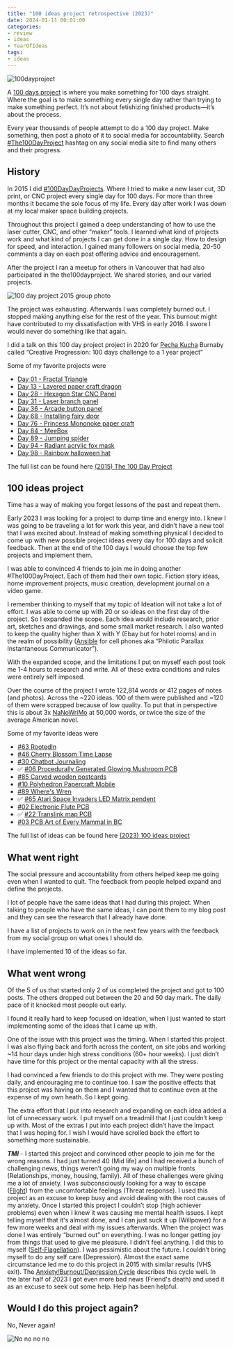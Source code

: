 ```yaml
---
title: "100 ideas project retrospective (2023)"
date: 2024-01-11 00:01:00
categories:
- review
- ideas
- YearOfIdeas
tags:
- ideas
---
```


<img src='\public\uploads\2023\100dayproject.png' alt='100dayproject' title='100dayproject'>

A [100 days project](https://www.the100dayproject.org/) is where you make something for 100 days straight. Where the goal is to make something every single day rather than trying to make something perfect. It’s not about fetishizing finished products—it’s about the process.

Every year thousands of people attempt to do a 100 day project. Make something, then post a photo of it to social media for accountability. Search [#The100DayProject](https://www.instagram.com/explore/tags/the100dayproject/) hashtag on any social media site to find many others and their progress.

## History

In 2015 I did [#100DayDayProjects](/projects/2015-The100DayProject/). Where I tried to make a new laser cut, 3D print, or CNC project every single day for 100 days. For more than three months it became the sole focus of my life. Every day after work I was down at my local maker space building projects.

Throughout this project I gained a deep understanding of how to use the laser cutter, CNC, and other “maker” tools. I learned what kind of projects work and what kind of projects I can get done in a single day. How to design for speed, and interaction. I gained many followers on social media, 20-50 comments a day on each post offering advice and encouragement.

After the project I ran a meetup for others in Vancouver that had also participated in the the100dayproject. We shared stories, and our varied projects.

<img src='\public\uploads\2023\100dayproject-2015-group-photo.png' alt='100 day project 2015 group photo' title='100 day project 2015 group photo'>

The project was exhausting. Afterwards I was completely burned out. I stopped making anything else for the rest of the year. This burnout might have contributed to my dissatisfaction with VHS in early 2016. I swore I would never do something like that again.

I did a talk on this 100 day project project in 2020 for [Pecha Kucha](https://www.pechakucha.com/events/burnaby-vol-5) Burnaby called “Creative Progression: 100 days challenge to a 1 year project”

Some of my favorite projects were

- [Day 01 - Fractal Triangle](/day-1-fractal-triangle/)
- [Day 13 - Layered paper craft dragon](/day-13-layered-paper-craft-dragon/)
- [Day 28 - Hexagon Star CNC Panel](/day-27-hexagon-star-cnc-panel/)
- [Day 31 - Laser branch panel](/day-31-laser-branch-panel/)
- [Day 36 - Arcade button panel](/day-36-arcade-button-panel/)
- [Day 68 - Installing fairy door](/day-68-installing-fairy-door/)
- [Day 76 - Princess Mononoke paper craft](/day-76-princess-mononoke-paper-craft/)
- [Day 84 - MeeBox](/day-84-meebox/)
- [Day 89 - Jumping spider](/day-89-jumping-spider/)
- [Day 94 - Radiant acrylic fox mask](/day-94-radiant-acrylic-fox-mask/)
- [Day 98 - Rainbow halloween hat](/day-98-rainbow-halloween-hat/)

The full list can be found here [(2015) The 100 Day Project](/projects/2015-The100DayProject/)

## 100 ideas project

Time has a way of making you forget lessons of the past and repeat them.

Early 2023 I was looking for a project to dump time and energy into. I knew I was going to be traveling a lot for work this year, and didn’t have a new tool that I was excited about. Instead of making something physical I decided to come up with new possible project ideas every day for 100 days and solicit feedback. Then at the end of the 100 days I would choose the top few projects and implement them.

I was able to convinced 4 friends to join me in doing another #The100DayProject. Each of them had their own topic. Fiction story ideas, home improvement projects, music creation, development journal on a video game.

I remember thinking to myself that my topic of Ideation will not take a lot of effort. I was able to come up with 20 or so ideas on the first day of the project. So I expanded the scope. Each idea would include research, prior art, sketches and drawings, and some small market research. I also wanted to keep the quality higher than X with Y (Ebay but for hotel rooms) and in the realm of possibility ([Ansible](https://en.wikipedia.org/wiki/Ansible) for cell phones aka “Philotic Parallax Instantaneous Communicator”).

With the expanded scope, and the limitations I put on myself each post took me 1-4 hours to research and write. All of these extra conditions and rules were entirely self imposed.

Over the course of the project I wrote 122,814 words or 412 pages of notes (and photos). Across the ~220 ideas. 100 of them were published and ~120 of them were scrapped because of low quality. To put that in perspective this is about 3x [NaNoWriMo](https://nanowrimo.org/) at 50,000 words, or twice the size of the  average American novel.

Some of my favorite ideas were

- [#63 RootedIn](/idea063-rooted-in/)
- [#46 Cherry Blossom Time Lapse](/idea046-cherry-blossom-timelapse)
- [#30 Chatbot Journaling](/idea030-chatbot-journaling)
- ✅ [#06 Procedurally Generated Glowing Mushroom PCB](/idea006-procedurally-generated-glowing-mushroom-pcb)
- [#85 Carved wooden postcards](/idea085-carved-wooden-postcards)
- [#10 Polyhedron Papercraft Mobile](/idea010-polyhedron-papercraft-mobile)
- [#89 Where's Wren](/idea089-wheres-wren)
- ✅ [#65 Atari Space Invaders LED Matrix pendent](/idea065-atari-space-invaders-led-matrix-pendent)
- [#02 Electronic Flute PCB](/idea002-keyboard-flute)
- ✅ [#22 Translink map PCB](/idea022-translink-map-pcb)
- [#03 PCB Art of Every Mammal in BC](/idea003-pcb-art-of-every-mammal-in-bc)

The full list of ideas can be found here [(2023) 100 ideas project](/projects/2023-100-ideas)

## What went right

The social pressure and accountability from others helped keep me going even when I wanted to quit. The feedback from people helped expand and define the projects.

I lot of people have the same ideas that I had during this project. When talking to people who have the same ideas, I can point them to my blog post and they can see the research that I already have done.

I have a list of projects to work on in the next few years with the feedback from my social group on what ones I should do.

I have implemented 10 of the ideas so far.

## What went wrong

Of the 5 of us that started only 2 of us completed the project and got to 100 posts. The others dropped out between the 20 and 50 day mark. The daily pace of it knocked most people out early.

I found it really hard to keep focused on ideation, when I just wanted to start implementing some of the ideas that I came up with.

One of the issue with this project was the timing. When I started this project I was also flying back and forth across the content, on site jobs and working ~14 hour days under high stress conditions (60+ hour weeks). I just didn’t have time for this project or the mental capacity with all the stress.

I had convinced a few friends to do this project with me. They were posting daily, and encouraging me to continue too. I saw the positive effects that this project was having on them and I wanted that to continue even at the expense of my own heath. So I kept going.

The extra effort that I put into research and expanding on each idea added a lot of unnecessary work. I put myself on a treadmill that I just couldn’t keep up with. Most of the extras I put into each project didn’t have the impact that I was hoping for. I wish I would have scrolled back the effort to something more sustainable.

***TMI*** - I started this project and convinced other people to join me for the wrong reasons. I had just turned 40 (Mid life) and I had received a bunch of challenging news, things weren’t going my way on multiple fronts (Relationships, money, housing, family). All of these challenges were giving me a lot of anxiety. I was subconsciously looking for a way to escape ([Flight](https://www.simplypsychology.org/fight-flight-freeze-fawn.html)) from the uncomfortable feelings (Threat response). I used this project as an excuse to keep busy and avoid dealing with the root causes of my anxiety. Once I started this project I couldn’t stop (high achiever problems) even when I knew it was causing me mental health issues. I kept telling myself that it's almost done, and I can just suck it up (Willpower) for a few more weeks and deal with my issues afterwards. When the project was done I was entirely “burned out” on everything. I was no longer getting joy from things that used to give me pleasure. I didn’t feel anything. I did this to myself ([Self-Flagellation](https://www.merriam-webster.com/dictionary/self-flagellation)). I was pessimistic about the future. I couldn’t bring myself to do any self care (Depression).  Almost the exact same circumstance led me to do this project in 2015 with similar results (VHS exit). The [Anxiety/Burnout/Depression Cycle](https://www.youtube.com/watch?v=8vfLmShk7MM) describes this cycle well. In the later half of 2023 I got even more bad news (Friend's death) and used it as an excuse to seek out some help. Help has been helpful.

## Would I do this project again?

No, Never again!

<img src='\public\uploads\2023\tenor.gif' alt='No no no no' title='No no no no'>
